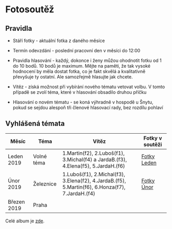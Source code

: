 # Fotosoutěž

## Pravidla

* Stáří fotky - aktuální fotka z daného měsíce
* Termín odevzdání - poslední pracovní den v měsíci do 12:00 
* Pravidla hlasování - každý, dokonce i ženy můžou ohodnotit fotku od 1 do 10 bodů. 10 bodů je maximum.
Mějte na paměti, že tak vysoké hodnocení by měla dostat fotka, co je fakt skvělá a kvalitativně převyšuje ty ostatní. 
Ale samozřejmě hlasujte jak chcete. 

* Vítěz - získá možnost při vybírání nového tématu vetovat volbu. V tomto případě se zvolí téma, které v hlasování
obsadilo druhou příčku

* Hlasování o novém tématu - se koná výhradně v hospodě u Šnytu, pokud se sejdou alespoň tři členové hlasovací rady, bez rozdílu pohlaví  

## Vyhlášená témata

| Měsíc          | Téma              | Vítěz          | Fotky v soutěži |
| -------------- | ----------------- | -------------- | ----------------|
| Leden 2019     | Volné téma        | 1.Martin(f2), 2.Luboš(f1), 3.Michal(f4) a JardaB.(f3), 4.Elena(f5), 5.JardaH.(f6) | [Fotky Leden](https://photos.app.goo.gl/d9fevsq2aSTjqTtv7) |
| Únor 2019      | Železnice         | 1.Luboš(f1), 2.Michal(f3), 3.Elena(f2), 4.JardaB.(f5), 5.Martin(f6), 6.Honza(f7), 7.JardaH.(f4)               | [Fotky Únor](https://photos.app.goo.gl/xp1hZHKBoe3JdcbA8) |
| Březen 2019    | Praha             |                | |

Celé album je [zde](https://photos.app.goo.gl/P9mFtJbWAuz4iTN77).
